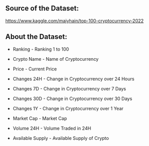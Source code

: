 ## **Source of the Dataset:** ##

 https://www.kaggle.com/majyhain/top-100-cryptocurrency-2022

## **About the Dataset:** ##

- Ranking - Ranking 1 to 100

- Crypto Name - Name of Cryptocurrency

- Price - Current Price
 
- Changes 24H - Change in Cryptocurrency over 24 Hours

- Changes 7D - Change in Cryptocurrency over 7 Days

- Changes 30D - Change in Cryptocurrency over 30 Days

- Changes 1Y - Change in Cryptocurrency over 1 Year

- Market Cap - Market Cap

- Volume 24H - Volume Traded in 24H

- Available Supply - Available Supply of Crypto

